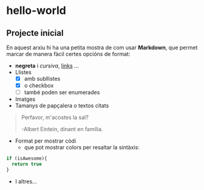 # hello-world
## Projecte inicial

En aquest arxiu hi ha una petita mostra de com usar **Markdown**, que permet marcar de manera fàcil certes opcións de format:
* **negreta** i *cursiva*, [links](http://google.com) ...
* Llistes
  - [x] amb subllistes
  - [x] o checkbox
  - [ ] també poden ser enumerades
* Imatges
* Tamanys de papçalera o textos citats
> Perfavor, m'acostes la sal?
>
> -Albert Eintein, dinant en família.
* Format per mostrar còdi
  - que pot mostrar colors per resaltar la sintàxis:
```javascript
if (isAwesome){
  return true
}
```
* I altres...
